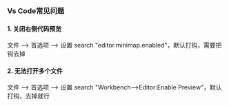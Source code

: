### Vs Code常见问题

#### 1.  关闭右侧代码预览

文件 --> 首选项 --> 设置    search "editor.minimap.enabled"，默认打钩，需要把钩去掉

#### 2.  无法打开多个文件

文件 --> 首选项 --> 设置 search "Workbench-->Editor:Enable Preview"，默认打钩，去掉就行